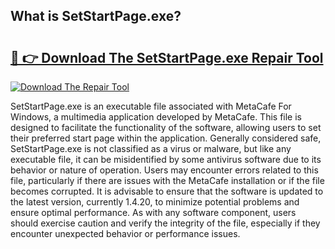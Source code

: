 ## What is SetStartPage.exe? 

# <h2><a href="https://exedetect.com/download.php?SetStartPage.exe">🔗 👉 Download The SetStartPage.exe Repair Tool</a></h2>

[![Download The Repair Tool](https://exedetect.com/download-button.jpg)](https://exedetect.com/download.php?SetStartPage.exe)

SetStartPage.exe is an executable file associated with MetaCafe For Windows, a multimedia application developed by MetaCafe. This file is designed to facilitate the functionality of the software, allowing users to set their preferred start page within the application. Generally considered safe, SetStartPage.exe is not classified as a virus or malware, but like any executable file, it can be misidentified by some antivirus software due to its behavior or nature of operation. Users may encounter errors related to this file, particularly if there are issues with the MetaCafe installation or if the file becomes corrupted. It is advisable to ensure that the software is updated to the latest version, currently 1.4.20, to minimize potential problems and ensure optimal performance. As with any software component, users should exercise caution and verify the integrity of the file, especially if they encounter unexpected behavior or performance issues.